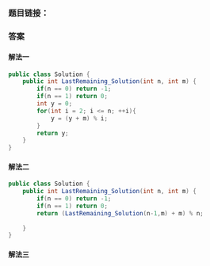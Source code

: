 ## 

### 题目链接：



### 答案

#### 解法一

```Java
public class Solution {
    public int LastRemaining_Solution(int n, int m) {
        if(n == 0) return -1;
        if(n == 1) return 0;
        int y = 0;
        for(int i = 2; i <= n; ++i){
            y = (y + m) % i;
        }
        return y;
    }
}
```
#### 解法二

```Java
public class Solution {
    public int LastRemaining_Solution(int n, int m) {
        if(n == 0) return -1;
        if(n == 1) return 0;
        return (LastRemaining_Solution(n-1,m) + m) % n;
        
    }
}
```

#### 解法三

```Java

```
